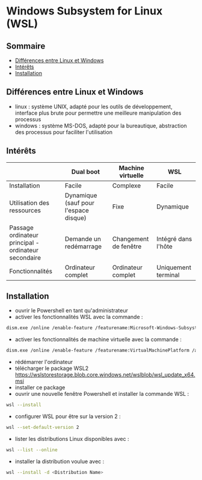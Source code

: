 # Windows Subsystem for Linux (WSL)<!-- omit in toc -->

## Sommaire<!-- omit in toc -->

- [Différences entre Linux et Windows](#différences-entre-linux-et-windows)
- [Intérêts](#intérêts)
- [Installation](#installation)

## Différences entre Linux et Windows

- linux : système UNIX, adapté pour les outils de développement, interface plus brute pour permettre une meilleure manipulation des processus
- windows : système MS-DOS, adapté pour la bureautique, abstraction des processus pour faciliter l'utilisation

## Intérêts

|                                                      | Dual boot                             | Machine virtuelle     | WSL                 |
|------------------------------------------------------|---------------------------------------|-----------------------|---------------------|
| Installation                                         | Facile                                | Complexe              | Facile              |
| Utilisation des ressources                           | Dynamique (sauf pour l'espace disque) | Fixe                  | Dynamique           |
| Passage ordinateur principal - ordinateur secondaire | Demande un redémarrage                | Changement de fenêtre | Intégré dans l'hôte |
| Fonctionnalités                                      | Ordinateur complet                    | Ordinateur complet    | Uniquement terminal |

## Installation

- ouvrir le Powershell en tant qu'administrateur
- activer les fonctionnalités WSL avec la commande :

```bash
dism.exe /online /enable-feature /featurename:Microsoft-Windows-Subsystem-Linux /all /norestart
```

- activer les fonctionnalités de machine virtuelle avec la commande :

```bash
dism.exe /online /enable-feature /featurename:VirtualMachinePlatform /all /norestart
```

- rédémarrer l'ordinateur
- télécharger le package WSL2 <https://wslstorestorage.blob.core.windows.net/wslblob/wsl_update_x64.msi>
- installer ce package
- ouvrir une nouvelle fenêtre Powershell et installer la commande WSL :

```bash
wsl --install
```

- configurer WSL pour être sur la version 2 :

```bash
wsl --set-default-version 2
```

- lister les distributions Linux disponibles avec :

```bash
wsl --list --online
```

- installer la distribution voulue avec :

```bash
wsl --install -d <Distribution Name>
```
